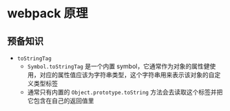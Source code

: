 # webpack 原理

## 预备知识

- `toStringTag`
  - `Symbol.toStringTag` 是一个内置 symbol，它通常作为对象的属性健使用，对应的属性值应该为字符串类型，这个字符串用来表示该对象的自定义类型标签
  - 通常只有内置的 `Object.prototype.toString` 方法会去读取这个标签并把它包含在自己的返回值里
